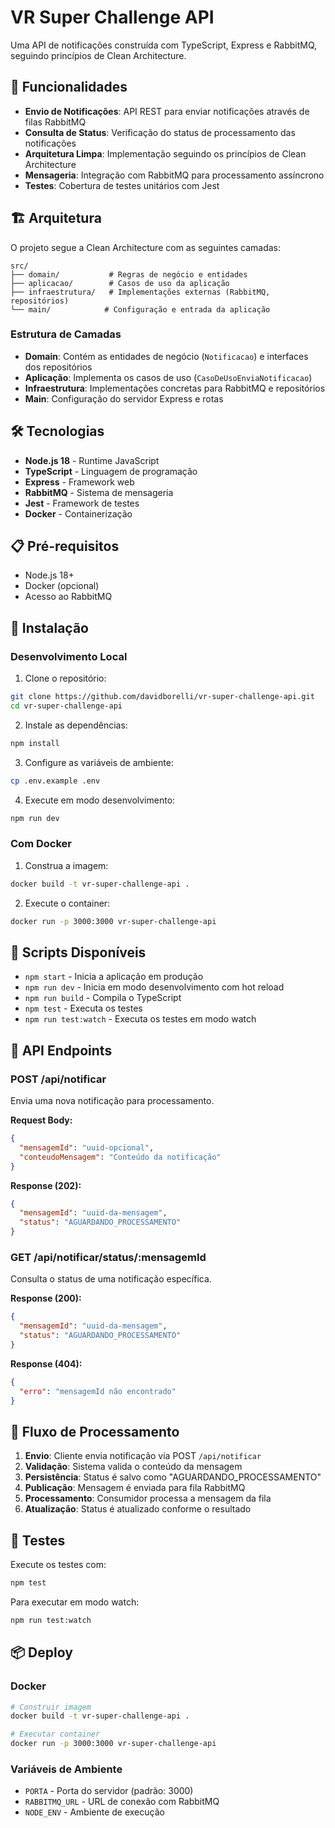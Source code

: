 # VR Super Challenge API

Uma API de notificações construída com TypeScript, Express e RabbitMQ, seguindo princípios de Clean Architecture.

## 🚀 Funcionalidades

- **Envio de Notificações**: API REST para enviar notificações através de filas RabbitMQ
- **Consulta de Status**: Verificação do status de processamento das notificações
- **Arquitetura Limpa**: Implementação seguindo os princípios de Clean Architecture
- **Mensageria**: Integração com RabbitMQ para processamento assíncrono
- **Testes**: Cobertura de testes unitários com Jest

## 🏗️ Arquitetura

O projeto segue a Clean Architecture com as seguintes camadas:

```
src/
├── domain/           # Regras de negócio e entidades
├── aplicacao/        # Casos de uso da aplicação
├── infraestrutura/   # Implementações externas (RabbitMQ, repositórios)
└── main/            # Configuração e entrada da aplicação
```

### Estrutura de Camadas

- **Domain**: Contém as entidades de negócio (`Notificacao`) e interfaces dos repositórios
- **Aplicação**: Implementa os casos de uso (`CasoDeUsoEnviaNotificacao`)
- **Infraestrutura**: Implementações concretas para RabbitMQ e repositórios
- **Main**: Configuração do servidor Express e rotas

## 🛠️ Tecnologias

- **Node.js 18** - Runtime JavaScript
- **TypeScript** - Linguagem de programação
- **Express** - Framework web
- **RabbitMQ** - Sistema de mensageria
- **Jest** - Framework de testes
- **Docker** - Containerização

## 📋 Pré-requisitos

- Node.js 18+
- Docker (opcional)
- Acesso ao RabbitMQ

## 🔧 Instalação

### Desenvolvimento Local

1. Clone o repositório:

```bash
git clone https://github.com/davidborelli/vr-super-challenge-api.git
cd vr-super-challenge-api
```

2. Instale as dependências:

```bash
npm install
```

3. Configure as variáveis de ambiente:

```bash
cp .env.example .env
```

4. Execute em modo desenvolvimento:

```bash
npm run dev
```

### Com Docker

1. Construa a imagem:

```bash
docker build -t vr-super-challenge-api .
```

2. Execute o container:

```bash
docker run -p 3000:3000 vr-super-challenge-api
```

## 🚀 Scripts Disponíveis

- `npm start` - Inicia a aplicação em produção
- `npm run dev` - Inicia em modo desenvolvimento com hot reload
- `npm run build` - Compila o TypeScript
- `npm test` - Executa os testes
- `npm run test:watch` - Executa os testes em modo watch

## 📡 API Endpoints

### POST /api/notificar

Envia uma nova notificação para processamento.

**Request Body:**

```json
{
  "mensagemId": "uuid-opcional",
  "conteudoMensagem": "Conteúdo da notificação"
}
```

**Response (202):**

```json
{
  "mensagemId": "uuid-da-mensagem",
  "status": "AGUARDANDO_PROCESSAMENTO"
}
```

### GET /api/notificar/status/:mensagemId

Consulta o status de uma notificação específica.

**Response (200):**

```json
{
  "mensagemId": "uuid-da-mensagem",
  "status": "AGUARDANDO_PROCESSAMENTO"
}
```

**Response (404):**

```json
{
  "erro": "mensagemId não encontrado"
}
```

## 🔄 Fluxo de Processamento

1. **Envio**: Cliente envia notificação via POST `/api/notificar`
2. **Validação**: Sistema valida o conteúdo da mensagem
3. **Persistência**: Status é salvo como "AGUARDANDO_PROCESSAMENTO"
4. **Publicação**: Mensagem é enviada para fila RabbitMQ
5. **Processamento**: Consumidor processa a mensagem da fila
6. **Atualização**: Status é atualizado conforme o resultado

## 🧪 Testes

Execute os testes com:

```bash
npm test
```

Para executar em modo watch:

```bash
npm run test:watch
```

## 📦 Deploy

### Docker

```bash
# Construir imagem
docker build -t vr-super-challenge-api .

# Executar container
docker run -p 3000:3000 vr-super-challenge-api
```

### Variáveis de Ambiente

- `PORTA` - Porta do servidor (padrão: 3000)
- `RABBITMQ_URL` - URL de conexão com RabbitMQ
- `NODE_ENV` - Ambiente de execução
